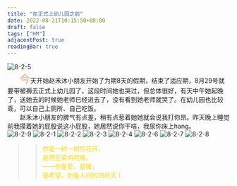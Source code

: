 ```yaml
---
title: "在正式上幼儿园之前"
date: 2022-08-21T10:15:50+08:00
draft: false
tags: ["HM"]
adjacentPost: true
readingBar: true
---
```

![8-2-5](https://cdn.jsdelivr.net/gh/imum-me/img@main/uPic/8-2-5.PNG)
<br>
&emsp;&emsp;<font size=5 color=#ffa07a>今</font>天开始赵禾沐小朋友开始了为期8天的假期，结束了适应期，8月29号就要带被褥去正式上幼儿园了，这段时间她也哭过，但总体很好，有天中午她起晚了，送她去的时候她老师已经进去了，没有看到她老师就哭了。在幼儿园也比较乖，可以自己上厕所、自己吃饭。<br>
&emsp;&emsp;赵禾沐小朋友的脾气有点差，稍有点惹着她她就会说我打你昂。昨天晚上睡觉前我摸着她的屁股说这小屁股，她居然说你干啥，我尿你床上hang。<br>
![8-2-9](https://cdn.jsdelivr.net/gh/imum-me/img@main/uPic/8-2-9.PNG)
![8-2-1](https://cdn.jsdelivr.net/gh/imum-me/img@main/uPic/8-2-1.PNG)
![8-2-2](https://cdn.jsdelivr.net/gh/imum-me/img@main/uPic/8-2-2.PNG)
![8-2-3](https://cdn.jsdelivr.net/gh/imum-me/img@main/uPic/8-2-3.PNG)
![8-2-4](https://cdn.jsdelivr.net/gh/imum-me/img@main/uPic/8-2-4.PNG)
![8-2-6](https://cdn.jsdelivr.net/gh/imum-me/img@main/uPic/8-2-6.PNG)
![8-2-7](https://cdn.jsdelivr.net/gh/imum-me/img@main/uPic/8-2-7.PNG)
![8-2-8](https://cdn.jsdelivr.net/gh/imum-me/img@main/uPic/8-2-8.PNG)
<br>
> > <font color=#ffd700>你是一树一树的花开，<br>
> > 是燕在梁间呢喃，<br>
> > ——你是爱，是暖，<br>
> > 是希望，你是人间的四月天！</font><br>